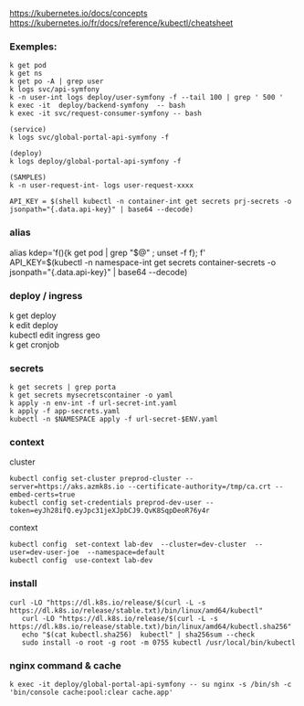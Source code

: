 https://kubernetes.io/docs/concepts  
https://kubernetes.io/fr/docs/reference/kubectl/cheatsheet  
   
### Exemples:

```
k get pod  
k get ns  
k get po -A | grep user
k logs svc/api-symfony     
k -n user-int logs deploy/user-symfony -f --tail 100 | grep ' 500 '  
k exec -it  deploy/backend-symfony  -- bash
k exec -it svc/request-consumer-symfony -- bash  
```

```
(service)  
k logs svc/global-portal-api-symfony -f   

(deploy)  
k logs deploy/global-portal-api-symfony -f   

(SAMPLES)  
k -n user-request-int- logs user-request-xxxx  

API_KEY = $(shell kubectl -n container-int get secrets prj-secrets -o jsonpath="{.data.api-key}" | base64 --decode)
```

### alias

alias kdep='f(){k get pod | grep "$@" ; unset -f f}; f'     
API_KEY=$(kubectl -n namespace-int get secrets container-secrets -o jsonpath="{.data.api-key}" | base64 --decode)  

### deploy / ingress

k get deploy   
k edit deploy <pod-service>   
kubectl edit ingress geo   
k get cronjob  

### secrets

```
k get secrets | grep porta  
k get secrets mysecretscontainer -o yaml
k apply -n env-int -f url-secret-int.yaml
k apply -f app-secrets.yaml
kubectl -n $NAMESPACE apply -f url-secret-$ENV.yaml
```

### context

cluster
```
kubectl config set-cluster preprod-cluster --server=https://aks.azmk8s.io --certificate-authority=/tmp/ca.crt --embed-certs=true
kubectl config set-credentials preprod-dev-user --token=eyJh28ifQ.eyJpc31jeXJpbCJ9.QvK8SqpDeoR76y4r
```

context
```
kubectl config  set-context lab-dev  --cluster=dev-cluster  --user=dev-user-joe  --namespace=default
kubectl config  use-context lab-dev
```

### install

```
curl -LO "https://dl.k8s.io/release/$(curl -L -s https://dl.k8s.io/release/stable.txt)/bin/linux/amd64/kubectl"
   curl -LO "https://dl.k8s.io/release/$(curl -L -s https://dl.k8s.io/release/stable.txt)/bin/linux/amd64/kubectl.sha256"
   echo "$(cat kubectl.sha256)  kubectl" | sha256sum --check
   sudo install -o root -g root -m 0755 kubectl /usr/local/bin/kubectl
```

### nginx command & cache

``` 
k exec -it deploy/global-portal-api-symfony -- su nginx -s /bin/sh -c 'bin/console cache:pool:clear cache.app' 
```

